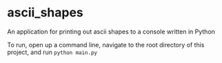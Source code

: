 # ascii_shapes
An application for printing out ascii shapes to a console written in Python

To run, open up a command line, navigate to the root directory of this project, and run `python main.py`

